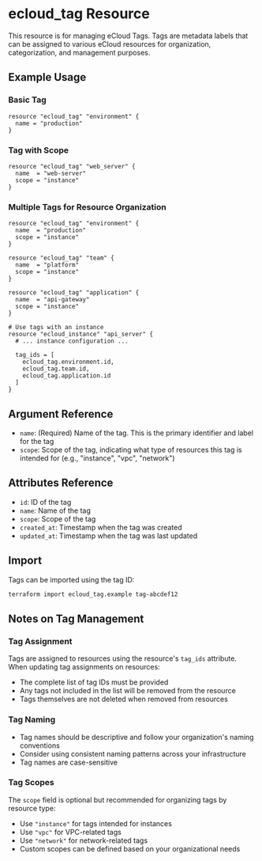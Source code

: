 # ecloud_tag Resource

This resource is for managing eCloud Tags. Tags are metadata labels that can be assigned to various eCloud resources for organization, categorization, and management purposes.

## Example Usage

### Basic Tag

```hcl
resource "ecloud_tag" "environment" {
  name = "production"
}
```

### Tag with Scope

```hcl
resource "ecloud_tag" "web_server" {
  name  = "web-server"
  scope = "instance"
}
```

### Multiple Tags for Resource Organization

```hcl
resource "ecloud_tag" "environment" {
  name  = "production"
  scope = "instance"
}

resource "ecloud_tag" "team" {
  name  = "platform"
  scope = "instance"
}

resource "ecloud_tag" "application" {
  name  = "api-gateway"
  scope = "instance"
}

# Use tags with an instance
resource "ecloud_instance" "api_server" {
  # ... instance configuration ...
  
  tag_ids = [
    ecloud_tag.environment.id,
    ecloud_tag.team.id,
    ecloud_tag.application.id
  ]
}
```

## Argument Reference

- `name`: (Required) Name of the tag. This is the primary identifier and label for the tag
- `scope`: Scope of the tag, indicating what type of resources this tag is intended for (e.g., "instance", "vpc", "network")

## Attributes Reference

- `id`: ID of the tag
- `name`: Name of the tag
- `scope`: Scope of the tag
- `created_at`: Timestamp when the tag was created
- `updated_at`: Timestamp when the tag was last updated

## Import

Tags can be imported using the tag ID:

```bash
terraform import ecloud_tag.example tag-abcdef12
```

## Notes on Tag Management

### Tag Assignment
Tags are assigned to resources using the resource's `tag_ids` attribute. When updating tag assignments on resources:
- The complete list of tag IDs must be provided
- Any tags not included in the list will be removed from the resource
- Tags themselves are not deleted when removed from resources

### Tag Naming
- Tag names should be descriptive and follow your organization's naming conventions
- Consider using consistent naming patterns across your infrastructure
- Tag names are case-sensitive

### Tag Scopes
The `scope` field is optional but recommended for organizing tags by resource type:
- Use `"instance"` for tags intended for instances
- Use `"vpc"` for VPC-related tags
- Use `"network"` for network-related tags
- Custom scopes can be defined based on your organizational needs